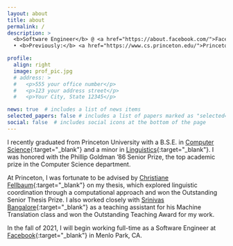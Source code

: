 ```yaml
---
layout: about
title: about
permalink: /
description: >
  <b>Software Engineer</b> @ <a href="https://about.facebook.com/">Facebook</a>
  • <b>Previously:</b> <a href="https://www.cs.princeton.edu/">Princeton CS</a>

profile:
  align: right
  image: prof_pic.jpg
  # address: >
  #   <p>555 your office number</p>
  #   <p>123 your address street</p>
  #   <p>Your City, State 12345</p>

news: true  # includes a list of news items
selected_papers: false # includes a list of papers marked as "selected={true}"
social: false  # includes social icons at the bottom of the page
---
```


I recently graduated from Princeton University with a B.S.E. in
[Computer Science](https://www.cs.princeton.edu/){:target="\_blank"} and
a minor in [Linguistics](https://linguistics.princeton.edu/){:target="\_blank"}.
I was honored with the Phillip Goldman ’86 Senior Prize, the top academic prize in
the Computer Science department.

At Princeton, I was fortunate to be advised by [Christiane Fellbaum](https://www.cs.princeton.edu/~fellbaum/){:target="\_blank"}
on my thesis, which explored linguistic coordination through a computational approach and
won the Outstanding Senior Thesis Prize. I also worked closely with [Srinivas Bangalore](https://sbangalore.com/){:target="\_blank"}
as a teaching assistant for his Machine Translation class and won the
Outstanding Teaching Award for my work.

In the fall of 2021, I will begin working full-time as a Software Engineer at [Facebook](https://about.facebook.com/){:target="\_blank"} in Menlo Park, CA.